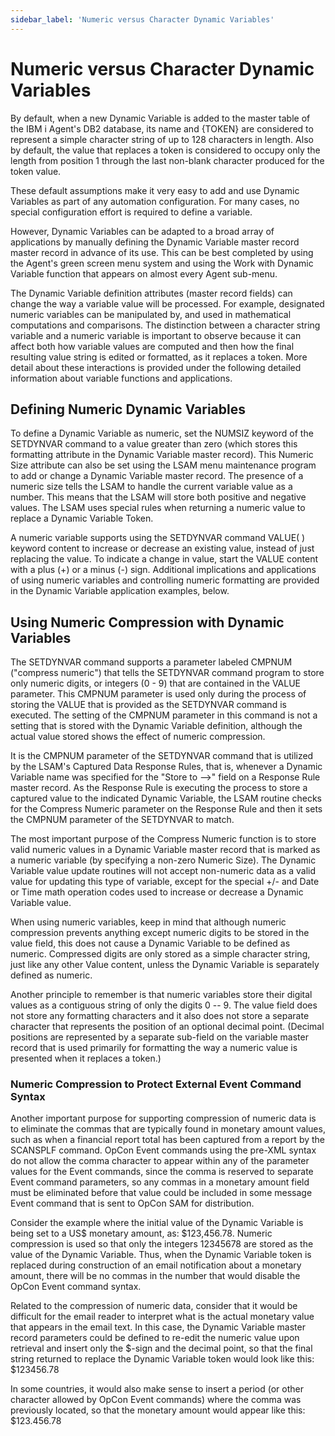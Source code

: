 ```yaml
---
sidebar_label: 'Numeric versus Character Dynamic Variables'
---
```

# Numeric versus Character Dynamic Variables

By default, when a new Dynamic Variable is added to the master table of the IBM i Agent's DB2 database, its name and {TOKEN} are considered to represent a simple character string of up to 128 characters in length. Also by default, the value that replaces a token is considered to occupy only the length from position 1 through the last non-blank character produced for the token value.

These default assumptions make it very easy to add and use Dynamic Variables as part of any automation configuration. For many cases, no special configuration effort is required to define a variable.

However, Dynamic Variables can be adapted to a broad array of applications by manually defining the Dynamic Variable master record master record in advance of its use. This can be best completed by using the Agent's green screen menu system and using the Work with Dynamic Variable function that appears on almost every Agent sub-menu.

The Dynamic Variable definition attributes (master record fields) can change the way a variable value will be processed. For example, designated numeric variables can be manipulated by, and used in mathematical computations and comparisons. The distinction between a character string variable and a numeric variable is important to observe because it can affect both how variable values are computed and then how the final resulting value string is edited or formatted, as it replaces a token. More detail about these interactions is provided under the following detailed information about variable functions and applications.

## Defining Numeric Dynamic Variables

To define a Dynamic Variable as numeric, set the NUMSIZ keyword of the SETDYNVAR command to a value greater than zero (which stores this formatting attribute in the Dynamic Variable master record). This Numeric Size attribute can also be set using the LSAM menu maintenance program to add or change a Dynamic Variable master record. The presence of a numeric size tells the LSAM to handle the current variable value as a number. This means that the LSAM will store both positive and negative values. The LSAM uses special rules when returning a numeric value to replace a Dynamic Variable Token.

A numeric variable supports using the SETDYNVAR command VALUE( ) keyword content to increase or decrease an existing value, instead of just replacing the value. To indicate a change in value, start the VALUE content with a plus (+) or a minus (-) sign. Additional implications and applications of using numeric variables and controlling numeric formatting are provided in the Dynamic Variable application examples, below.

## Using Numeric Compression with Dynamic Variables

The SETDYNVAR command supports a parameter labeled CMPNUM ("compress numeric") that tells the SETDYNVAR command program to store only numeric digits, or integers (0 - 9) that are contained in the VALUE parameter. This CMPNUM parameter is used only during the process of storing the VALUE that is provided as the SETDYNVAR command is executed. The setting of the CMPNUM parameter in this command is not a setting that is stored with the Dynamic Variable definition, although the actual value stored shows the effect of numeric compression.

It is the CMPNUM parameter of the SETDYNVAR command that is utilized by the LSAM's Captured Data Response Rules, that is, whenever a Dynamic Variable name was specified for the "Store to \--\>" field on a Response Rule master record. As the Response Rule is executing the process to store a captured value to the indicated Dynamic Variable, the LSAM routine checks for the Compress Numeric parameter on the Response Rule and then it sets the CMPNUM parameter of the SETDYNVAR to match.

The most important purpose of the Compress Numeric function is to store valid numeric values in a Dynamic Variable master record that is marked as a numeric variable (by specifying a non-zero Numeric Size). The Dynamic Variable value update routines will not accept non-numeric data as a valid value for updating this type of variable, except for the special +/- and Date or Time math operation codes used to increase or decrease a Dynamic Variable value.

When using numeric variables, keep in mind that although numeric compression prevents anything except numeric digits to be stored in the value field, this does not cause a Dynamic Variable to be defined as numeric. Compressed digits are only stored as a simple character string, just like any other Value content, unless the Dynamic Variable is separately defined as numeric.

Another principle to remember is that numeric variables store their digital values as a contiguous string of only the digits 0 -- 9. The value field does not store any formatting characters and it also does not store a separate character that represents the position of an optional decimal point. (Decimal positions are represented by a separate sub-field on the variable master record that is used primarily for formatting the way a numeric value is presented when it replaces a token.)

### Numeric Compression to Protect External Event Command Syntax

Another important purpose for supporting compression of numeric data is to eliminate the commas that are typically found in monetary amount values, such as when a financial report total has been captured from a report by the SCANSPLF command. OpCon Event commands using the pre-XML syntax do not allow the comma character to appear within any of the parameter values for the Event commands, since the comma is reserved to separate Event command parameters, so any commas in a monetary amount field must be eliminated before that value could be included in some message Event command that is sent to OpCon SAM for distribution.

Consider the example where the initial value of the Dynamic Variable is being set to a US$ monetary amount, as: $123,456.78. Numeric compression is used so that only the integers 12345678 are stored as the value of the Dynamic Variable. Thus, when the Dynamic Variable token is replaced during construction of an email notification about a monetary amount, there will be no commas in the number that would disable the OpCon Event command syntax.

Related to the compression of numeric data, consider that it would be difficult for the email reader to interpret what is the actual monetary value that appears in the email text. In this case, the Dynamic Variable master record parameters could be defined to re-edit the numeric value upon retrieval and insert only the $-sign and the decimal point, so that the final string returned to replace the Dynamic Variable token would look like this: $123456.78

In some countries, it would also make sense to insert a period (or other character allowed by OpCon Event commands) where the comma was previously located, so that the monetary amount would appear like this: $123.456.78